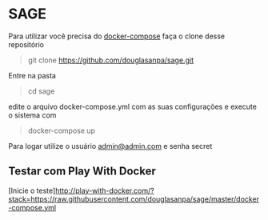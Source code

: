 # SAGE
Para utilizar você precisa do [docker-compose](https://docs.docker.com/compose/install/)
faça o clone desse repositório
> git clone https://github.com/douglasanpa/sage.git 

Entre na pasta
> cd sage

edite o arquivo docker-compose.yml com as suas configurações e execute o sistema com
> docker-compose up

Para logar utilize o usuário admin@admin.com e senha secret

Testar com Play With Docker
---------------------------
[Inicie o teste]http://play-with-docker.com/?stack=https://raw.githubusercontent.com/douglasanpa/sage/master/docker-compose.yml
